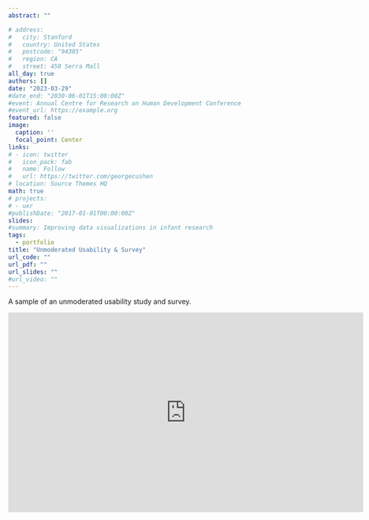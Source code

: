 ```yaml
---
abstract: ""

# address:
#   city: Stanford
#   country: United States
#   postcode: "94305"
#   region: CA
#   street: 450 Serra Mall
all_day: true
authors: []
date: "2023-03-29"
#date_end: "2030-06-01T15:00:00Z"
#event: Annual Centre for Research on Human Development Conference
#event_url: https://example.org
featured: false
image:
  caption: ''
  focal_point: Center
links:
# - icon: twitter
#   icon_pack: fab
#   name: Follow
#   url: https://twitter.com/georgecushen
# location: Source Themes HQ
math: true
# projects:
# - uxr
#publishDate: "2017-01-01T00:00:00Z"
slides: 
#summary: Improving data visualizations in infant research
tags:
  - portfolio
title: "Unmoderated Usability & Survey"
url_code: ""
url_pdf: ""
url_slides: ""
#url_video: ""
---
```

A sample of an unmoderated usability study and survey. 

<iframe src="https://onedrive.live.com/embed?cid=77FAE923E34BC1FE&resid=77FAE923E34BC1FE%2111092&authkey=AC0MW2AZ98ruwE0&em=2" width="720" height="405
" frameborder="0" scrolling="no"></iframe>
